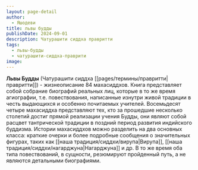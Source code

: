 ```yaml
---
layout: page-detail
author:
  - Яшодеви
title: львы будды
publishDate: 2024-09-01
description: Чатурашити сиддха правритти
tags:
  - львы-будды
  - чатурашити-сиддха-праврити
image:
---
```

**Львы Будды** (Чатурашити сиддха [[pages/термины/правритти|правритти]]) - жизнеописание 84 махасиддхов. Книга представляет собой собрание биографий реальных лиц, которые в то же время агиографии, т.е. повествования, написанные изнутри живой традиции в честь выдающихся и особенно почитаемых учителей. Восемьдесят четыре махасиддха представляют тех, кто за прошедшие несколько столетий достиг прямой реализации учения Будды, они являют собой расцвет тантрической традиции в поздний период развития индийского буддизма.
Истории махасиддхов можно разделить на два основных класса: краткие очерки и более подробные сообщения о значительных фигурах, таких как [[наша традиция/сиддхи/вирупа|Вирупа]], [[наша традиция/сиддхи/нагарджуна|Нагарджуна]] и др. В то же время оба типа повествований, в сущности, резюмируют пройденный путь, а не являются детальными биографиями.

